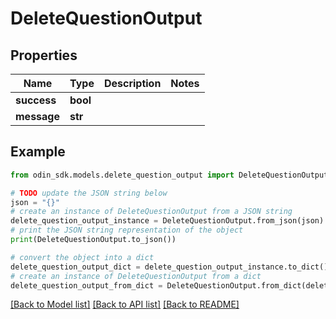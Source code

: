 # DeleteQuestionOutput


## Properties

Name | Type | Description | Notes
------------ | ------------- | ------------- | -------------
**success** | **bool** |  | 
**message** | **str** |  | 

## Example

```python
from odin_sdk.models.delete_question_output import DeleteQuestionOutput

# TODO update the JSON string below
json = "{}"
# create an instance of DeleteQuestionOutput from a JSON string
delete_question_output_instance = DeleteQuestionOutput.from_json(json)
# print the JSON string representation of the object
print(DeleteQuestionOutput.to_json())

# convert the object into a dict
delete_question_output_dict = delete_question_output_instance.to_dict()
# create an instance of DeleteQuestionOutput from a dict
delete_question_output_from_dict = DeleteQuestionOutput.from_dict(delete_question_output_dict)
```
[[Back to Model list]](../README.md#documentation-for-models) [[Back to API list]](../README.md#documentation-for-api-endpoints) [[Back to README]](../README.md)


